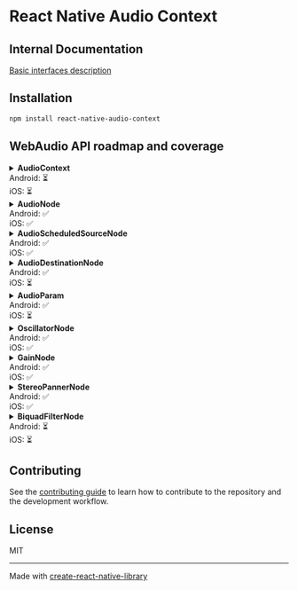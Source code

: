 # React Native Audio Context

## Internal Documentation

[Basic interfaces description](./internal-docs/basic-interfaces.md)

## Installation

```sh
npm install react-native-audio-context
```

## WebAudio API roadmap and coverage

<details>
  <summary><b>AudioContext</b><br/> Android: ⏳ <br/>iOS: ⏳</summary>

| Method / Property     | iOS | Android |
| --------------------- | --- | ------- |
| 🔹 destination        | ✅  | ✅      |
| 🔹 sampleRate         | ✅  | ✅      |
| 🔹 state              | ✅  | ✅      |
| 🔹 currentTime        | ✅  | ✅      |
| 🔘 createGain         | ✅  | ✅      |
| 🔘 createOscillator   | ✅  | ✅      |
| 🔘 createStereoPanner | ✅  | ✅      |
| 🔘 createBiquadFilter | ⏳  | ⏳      |
| 🔘 close              | ⏳  | ⏳      |

</details>

<details>
  <summary><b>AudioNode</b><br/> Android: ✅ <br />iOS: ✅</summary>

| Method / Property | iOS | Android |
| ----------------- | --- | ------- |
| 🔹context         | ✅  | ✅      |
| 🔹numberOfInputs  | ✅  | ✅      |
| 🔹numberOfOutputs | ✅  | ✅      |
| 🔘connect         | ✅  | ✅      |
| 🔘disconnect      | ✅  | ✅      |

</details>

<details>
  <summary><b>AudioScheduledSourceNode</b><br/> Android: ✅ <br />iOS: ✅</summary>

| Method / Property | iOS | Android |
| ----------------- | --- | ------- |
| 🔘start           | ✅  | ✅      |
| 🔘stop            | ✅  | ✅      |

</details>

<details>
  <summary><b>AudioDestinationNode</b><br/> Android: ✅ <br />iOS: ⏳</summary>

| Method / Property | iOS | Android |
| ----------------- | --- | ------- |

</details>

<details>
  <summary><b>AudioParam</b><br/> Android: ✅ <br />iOS: ⏳</summary>

| Method / Property              | iOS | Android |
| ------------------------------ | --- | ------- |
| 🔹value                        | ✅  | ✅      |
| 🔹defaultValue                 | ✅  | ✅      |
| 🔹minValue                     | ✅  | ✅      |
| 🔹maxValue                     | ✅  | ✅      |
| 🔘setValueAtTime               | ⏳  | ✅      |
| 🔘linearRampToValueAtTime      | ⏳  | ✅      |
| 🔘exponentialRampToValueAtTime | ⏳  | ✅      |

</details>

<details>
  <summary><b>OscillatorNode</b><br/> Android: ✅ <br />iOS: ✅</summary>

| Method / Property | iOS | Android |
| ----------------- | --- | ------- |
| 🔹frequency       | ✅  | ✅      |
| 🔹detune          | ✅  | ✅      |
| 🔹type            | ✅  | ✅      |

</details>

<details>
  <summary><b>GainNode</b><br/> Android: ✅ <br />iOS: ✅</summary>

| Method / Property | iOS | Android |
| ----------------- | --- | ------- |
| 🔹gain            | ✅  | ✅      |

</details>

<details>
  <summary><b>StereoPannerNode</b><br/> Android: ✅ <br />iOS: ✅</summary>

| Method / Property | iOS | Android |
| ----------------- | --- | ------- |
| 🔹pan             | ✅  | ✅      |

</details>

<details>
  <summary><b>BiquadFilterNode</b><br/> Android: ⏳ <br />iOS: ⏳</summary>

| Method / Property | iOS | Android |
| ----------------- | --- | ------- |
| 🔹frequency       | ⏳  | ⏳      |
| 🔹detune          | ⏳  | ⏳      |
| 🔹Q               | ⏳  | ⏳      |
| 🔹gain            | ⏳  | ⏳      |
| 🔹type            | ⏳  | ⏳      |

</details>

## Contributing

See the [contributing guide](CONTRIBUTING.md) to learn how to contribute to the repository and the development workflow.

## License

MIT

---

Made with [create-react-native-library](https://github.com/callstack/react-native-builder-bob)

